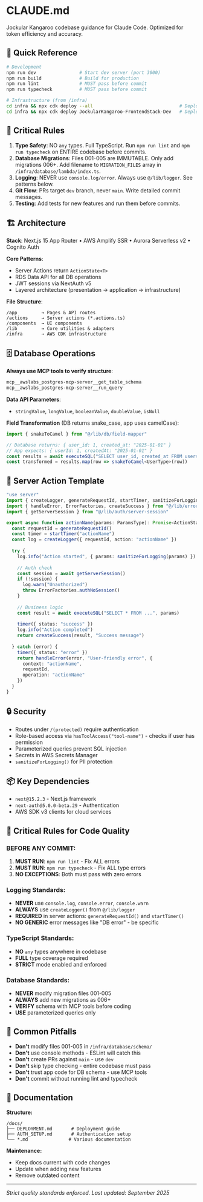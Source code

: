 # CLAUDE.md

Jockular Kangaroo codebase guidance for Claude Code. Optimized for token efficiency and accuracy.

## 🚀 Quick Reference

```bash
# Development
npm run dev                # Start dev server (port 3000)
npm run build              # Build for production
npm run lint               # MUST pass before commit
npm run typecheck          # MUST pass before commit

# Infrastructure (from /infra)
cd infra && npx cdk deploy --all                                # Deploy all stacks
cd infra && npx cdk deploy JockularKangaroo-FrontendStack-Dev   # Deploy single stack
```

## 🎯 Critical Rules

1. **Type Safety**: NO `any` types. Full TypeScript. Run `npm run lint` and `npm run typecheck` on ENTIRE codebase before commits.
2. **Database Migrations**: Files 001-005 are IMMUTABLE. Only add migrations 006+. Add filename to `MIGRATION_FILES` array in `/infra/database/lambda/index.ts`.
3. **Logging**: NEVER use `console.log/error`. Always use `@/lib/logger`. See patterns below.
4. **Git Flow**: PRs target `dev` branch, never `main`. Write detailed commit messages.
5. **Testing**: Add tests for new features and run them before commits.

## 🏗️ Architecture

**Stack**: Next.js 15 App Router • AWS Amplify SSR • Aurora Serverless v2 • Cognito Auth

**Core Patterns**:
- Server Actions return `ActionState<T>` 
- RDS Data API for all DB operations
- JWT sessions via NextAuth v5
- Layered architecture (presentation → application → infrastructure)

**File Structure**:
```
/app         → Pages & API routes
/actions     → Server actions (*.actions.ts)
/components  → UI components
/lib         → Core utilities & adapters
/infra       → AWS CDK infrastructure
```

## 🗄️ Database Operations

**Always use MCP tools to verify structure**:
```bash
mcp__awslabs_postgres-mcp-server__get_table_schema
mcp__awslabs_postgres-mcp-server__run_query
```

**Data API Parameters**:
- `stringValue`, `longValue`, `booleanValue`, `doubleValue`, `isNull`

**Field Transformation** (DB returns snake_case, app uses camelCase):
```typescript
import { snakeToCamel } from "@/lib/db/field-mapper"

// Database returns: { user_id: 1, created_at: "2025-01-01" }
// App expects: { userId: 1, createdAt: "2025-01-01" }
const results = await executeSQL("SELECT user_id, created_at FROM users")
const transformed = results.map(row => snakeToCamel<UserType>(row))
```

## 📝 Server Action Template

```typescript
"use server"
import { createLogger, generateRequestId, startTimer, sanitizeForLogging } from "@/lib/logger"
import { handleError, ErrorFactories, createSuccess } from "@/lib/error-utils"
import { getServerSession } from "@/lib/auth/server-session"

export async function actionName(params: ParamsType): Promise<ActionState<ReturnType>> {
  const requestId = generateRequestId()
  const timer = startTimer("actionName")
  const log = createLogger({ requestId, action: "actionName" })
  
  try {
    log.info("Action started", { params: sanitizeForLogging(params) })
    
    // Auth check
    const session = await getServerSession()
    if (!session) {
      log.warn("Unauthorized")
      throw ErrorFactories.authNoSession()
    }
    
    // Business logic
    const result = await executeSQL("SELECT * FROM ...", params)
    
    timer({ status: "success" })
    log.info("Action completed")
    return createSuccess(result, "Success message")
    
  } catch (error) {
    timer({ status: "error" })
    return handleError(error, "User-friendly error", {
      context: "actionName",
      requestId,
      operation: "actionName"
    })
  }
}
```

## 🔒 Security

- Routes under `/(protected)` require authentication
- Role-based access via `hasToolAccess("tool-name")` - checks if user has permission
- Parameterized queries prevent SQL injection
- Secrets in AWS Secrets Manager
- `sanitizeForLogging()` for PII protection

## 📦 Key Dependencies

- `next@15.2.3` - Next.js framework
- `next-auth@5.0.0-beta.29` - Authentication
- AWS SDK v3 clients for cloud services

## 🚨 Critical Rules for Code Quality

### BEFORE ANY COMMIT:
1. **MUST RUN**: `npm run lint` - Fix ALL errors
2. **MUST RUN**: `npm run typecheck` - Fix ALL type errors
3. **NO EXCEPTIONS**: Both must pass with zero errors

### Logging Standards:
- **NEVER** use `console.log`, `console.error`, `console.warn`
- **ALWAYS** use `createLogger()` from `@/lib/logger`
- **REQUIRED** in server actions: `generateRequestId()` and `startTimer()`
- **NO GENERIC** error messages like "DB error" - be specific

### TypeScript Standards:
- **NO** `any` types anywhere in codebase
- **FULL** type coverage required
- **STRICT** mode enabled and enforced

### Database Standards:
- **NEVER** modify migration files 001-005
- **ALWAYS** add new migrations as 006+ 
- **VERIFY** schema with MCP tools before coding
- **USE** parameterized queries only

## 🚨 Common Pitfalls

- **Don't** modify files 001-005 in `/infra/database/schema/`
- **Don't** use console methods - ESLint will catch this
- **Don't** create PRs against `main` - use `dev`
- **Don't** skip type checking - entire codebase must pass
- **Don't** trust app code for DB schema - use MCP tools
- **Don't** commit without running lint and typecheck

## 📖 Documentation

**Structure:**
```
/docs/
├── DEPLOYMENT.md       # Deployment guide
├── AUTH_SETUP.md       # Authentication setup
└── *.md               # Various documentation
```

**Maintenance:**
- Keep docs current with code changes
- Update when adding new features
- Remove outdated content

---
*Strict quality standards enforced. Last updated: September 2025*